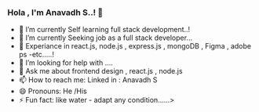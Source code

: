 ### Hola , I'm Anavadh S..! 👋



- 🔭 I’m currently Self learning full stack development..!
- 🌱 I’m currently Seeking job as a full stack developer...
- 👯 Experiance in react.js, node.js , express.js , mongoDB , Figma , adobe ps -etc.....!
- 🤔 I’m looking for help with ....
- 💬 Ask me about frontend design , react.js , node.js
- 📫 How to reach me: Linked in : Anavadh S
- 😄 Pronouns: He /His
- ⚡ Fun fact: like water - adapt any condition......>

